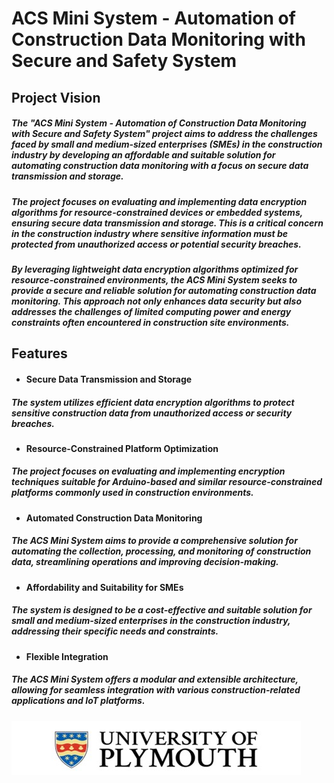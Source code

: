 # ACS Mini System - Automation of Construction Data Monitoring with Secure and Safety System
## Project Vision
##### The "ACS Mini System - Automation of Construction Data Monitoring with Secure and Safety System" project aims to address the challenges faced by small and medium-sized enterprises (SMEs) in the construction industry by developing an affordable and suitable solution for automating construction data monitoring with a focus on secure data transmission and storage.  
##### The project focuses on evaluating and implementing data encryption algorithms for resource-constrained devices or embedded systems, ensuring secure data transmission and storage. This is a critical concern in the construction industry where sensitive information must be protected from unauthorized access or potential security breaches.  
##### By leveraging lightweight data encryption algorithms optimized for resource-constrained environments, the ACS Mini System seeks to provide a secure and reliable solution for automating construction data monitoring. This approach not only enhances data security but also addresses the challenges of limited computing power and energy constraints often encountered in construction site environments.  
## Features
* #### Secure Data Transmission and Storage
##### The system utilizes efficient data encryption algorithms to protect sensitive construction data from unauthorized access or security breaches.  
* #### Resource-Constrained Platform Optimization
##### The project focuses on evaluating and implementing encryption techniques suitable for Arduino-based and similar resource-constrained platforms commonly used in construction environments.
* #### Automated Construction Data Monitoring
##### The ACS Mini System aims to provide a comprehensive solution for automating the collection, processing, and monitoring of construction data, streamlining operations and improving decision-making.
* #### Affordability and Suitability for SMEs
##### The system is designed to be a cost-effective and suitable solution for small and medium-sized enterprises in the construction industry, addressing their specific needs and constraints.
* #### Flexible Integration
##### The ACS Mini System offers a modular and extensible architecture, allowing for seamless integration with various construction-related applications and IoT platforms.

![plymouth](https://github.com/hkuspace-pu/ACSMini/blob/main/documents/plymouth.jpg)

